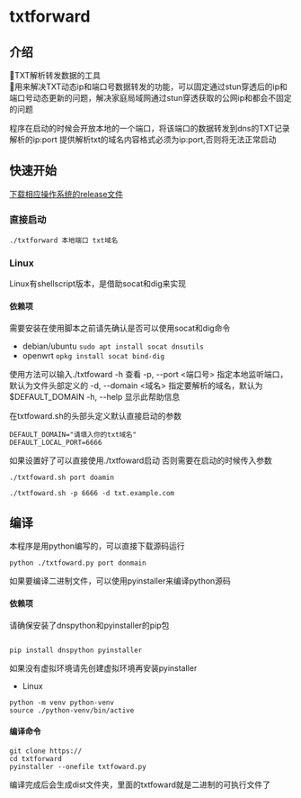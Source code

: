# txtforward
## 介绍
🚀TXT解析转发数据的工具  
🚀用来解决TXT动态ip和端口号数据转发的功能，可以固定通过stun穿透后的ip和端口号动态更新的问题，解决家庭局域网通过stun穿透获取的公网ip和都会不固定的问题

程序在启动的时候会开放本地的一个端口，将该端口的数据转发到dns的TXT记录解析的ip:port
提供解析txt的域名内容格式必须为ip:port,否则将无法正常启动

## 快速开始
[下载相应操作系统的release文件](https://alist.ytca.top)

###   直接启动
```./txtforward 本地端口 txt域名```

###  Linux
Linux有shellscript版本，是借助socat和dig来实现
#### 依赖项
需要安装在使用脚本之前请先确认是否可以使用socat和dig命令
- debian/ubuntu
```sudo apt install socat dnsutils```
- openwrt
```opkg install socat bind-dig```

使用方法可以输入./txtfoward -h 查看
  -p, --port <端口号>     指定本地监听端口，默认为文件头部定义的
  -d, --domain <域名>     指定要解析的域名，默认为 $DEFAULT_DOMAIN
  -h, --help              显示此帮助信息

在txtfoward.sh的头部头定义默认直接启动的参数
```
DEFAULT_DOMAIN="请填入你的txt域名"
DEFAULT_LOCAL_PORT=6666
```
如果设置好了可以直接使用./txtfoward启动
否则需要在启动的时候传入参数
```
./txtfoward.sh port doamin

./txtfoward.sh -p 6666 -d txt.example.com
```

## 编译
本程序是用python编写的，可以直接下载源码运行
```
python ./txtfoward.py port donmain
```
如果要编译二进制文件，可以使用pyinstaller来编译python源码
#### 依赖项

请确保安装了dnspython和pyinstaller的pip包
```

pip install dnspython pyinstaller
```
如果没有虚拟环境请先创建虚拟环境再安装pyinstaller
- Linux
```
python -m venv python-venv
source ./python-venv/bin/active
```
#### 编译命令
```
git clone https://
cd txtforward
pyinstaller --onefile txtfoward.py
```
编译完成后会生成dist文件夹，里面的txtfoward就是二进制的可执行文件了

